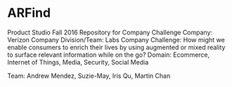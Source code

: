 # ARFind
Product Studio Fall 2016 Repository for Company Challenge
Company: Verizon 
Company Division/Team: Labs
Company Challenge: How might we enable consumers to enrich their lives by using augmented or mixed reality to surface relevant information while on the go?
Domain: Ecommerce, Internet of Things, Media, Security, Social Media

Team: Andrew Mendez, Suzie-May, Iris Qu, Martin Chan
